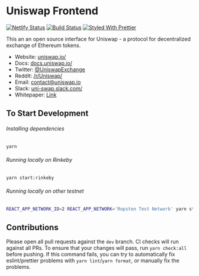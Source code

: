 # Uniswap Frontend

[![Netlify Status](https://api.netlify.com/api/v1/badges/fa110555-b3c7-4eeb-b840-88a835009c62/deploy-status)](https://app.netlify.com/sites/uniswap/deploys)
[![Build Status](https://travis-ci.org/Uniswap/uniswap-frontend.svg?branch=netlify)](https://travis-ci.org/Uniswap/uniswap-frontend)
[![Styled With Prettier](https://img.shields.io/badge/code_style-prettier-ff69b4.svg)](https://prettier.io/)

This an an open source interface for Uniswap - a protocol for decentralized exchange of Ethereum tokens.

- Website: [uniswap.io/](https://uniswap.io/)
- Docs: [docs.uniswap.io/](https://docs.uniswap.io/)
- Twitter: [@UniswapExchange](https://twitter.com/UniswapExchange)
- Reddit: [/r/Uniswap/](https://www.reddit.com/r/UniSwap/)
- Email: [contact@uniswap.io](mailto:contact@uniswap.io)
- Slack: [uni-swap.slack.com/](https://join.slack.com/t/uni-swap/shared_invite/enQtNDYwMjg1ODc5ODA4LWEyYmU0OGU1ZGQ3NjE4YzhmNzcxMDAyM2ExNzNkZjZjZjcxYTkwNzU0MGE3M2JkNzMxOTA2MzE2ZWM0YWQwNjU)
- Whitepaper: [Link](https://hackmd.io/C-DvwDSfSxuh-Gd4WKE_ig)

## To Start Development

###### Installing dependencies

```bash
yarn
```

###### Running locally on Rinkeby

```bash
yarn start:rinkeby
```

###### Running locally on other testnet

```bash
REACT_APP_NETWORK_ID=2 REACT_APP_NETWORK='Ropsten Test Network' yarn start
```

## Contributions

Please open all pull requests against the `dev` branch. CI checks will run against all PRs. To ensure that your changes will pass, run `yarn check:all` before pushing. If this command fails, you can try to automatically fix eslint/prettier problems with `yarn lint`/`yarn format`, or manually fix the problems.
